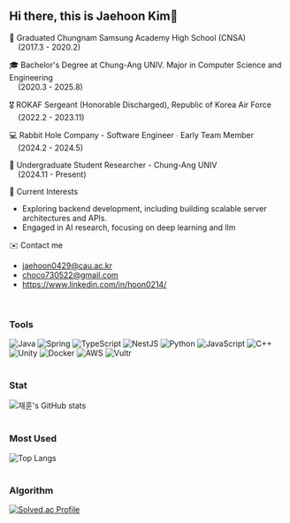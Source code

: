 ## Hi there, this is Jaehoon Kim👋

🏫 Graduated Chungnam Samsung Academy High School (CNSA)  
    (2017.3 - 2020.2)

🎓 Bachelor's Degree at Chung-Ang UNIV. Major in Computer Science and Engineering  
    (2020.3 - 2025.8)  

🎖️ ROKAF Sergeant (Honorable Discharged), Republic of Korea Air Force  
    (2022.2 - 2023.11)  

💻 Rabbit Hole Company - Software Engineer ∙ Early Team Member  
    (2024.2 - 2024.5)  

🔬 Undergraduate Student Researcher - Chung-Ang UNIV  
    (2024.11 - Present)  

🌟 Current Interests  
   - Exploring backend development, including building scalable server architectures and APIs.  
   - Engaged in AI research, focusing on deep learning and llm  
     
✉️ Contact me
   - jaehoon0429@cau.ac.kr
   - choco730522@gmail.com
   - https://www.linkedin.com/in/hoon0214/
<br>

### Tools  
![Java](https://img.shields.io/badge/Java-FF7800?style=for-the-badge&logo=Java&logoColor=white)
![Spring](https://img.shields.io/badge/Spring-6DB33F?style=for-the-badge&logo=spring&logoColor=white)
![TypeScript](https://img.shields.io/badge/TypeScript-3178C6?style=for-the-badge&logo=TypeScript&logoColor=white)
![NestJS](https://img.shields.io/badge/nestjs-E0234E?style=for-the-badge&logo=nestjs&logoColor=white)
![Python](https://img.shields.io/badge/Python-3776AB?style=for-the-badge&logo=Python&logoColor=white)
![JavaScript](https://img.shields.io/badge/Javascript-F7DF1E?style=for-the-badge&logo=Javascript&logoColor=white)
![C++](https://img.shields.io/badge/C++-00599C?style=for-the-badge&logo=C++&logoColor=white)
![Unity](https://img.shields.io/badge/Unity-000000?style=for-the-badge&logo=Unity&logoColor=white)
![Docker](https://img.shields.io/badge/Docker-2496ED?style=for-the-badge&logo=Docker&logoColor=white)
![AWS](https://img.shields.io/badge/AWS-232F3E?style=for-the-badge&logo=Amazon-AWS&logoColor=white)
![Vultr](https://img.shields.io/badge/Vultr-007BFC?style=for-the-badge&logo=vultr&logoColor=white)
<br><br>

### Stat
![재훈's GitHub stats](https://github-readme-stats.vercel.app/api?username=JHoon0214&show_icons=true&theme=highcontrast)
<br/><br/>

### Most Used
![Top Langs](https://github-readme-stats.vercel.app/api/top-langs/?username=JHoon0214&layout=compact&theme=highcontrast)
<br/><br/>

### Algorithm
[![Solved.ac Profile](http://mazassumnida.wtf/api/v2/generate_badge?boj=jaehoon0429)](https://solved.ac/jaehoon0429/)
